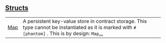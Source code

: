 
[Structs](./core-starknet-storage-map-structs.md)
 ---
| | |
|:---|:---|
| [Map](./core-starknet-storage-map-Map.md) | A persistent key-value store in contract storage. This type cannot be instantiated as it is marked with `#[phantom]` . This is by design: `Map`[...](./core-starknet-storage-map-Map.md) |
